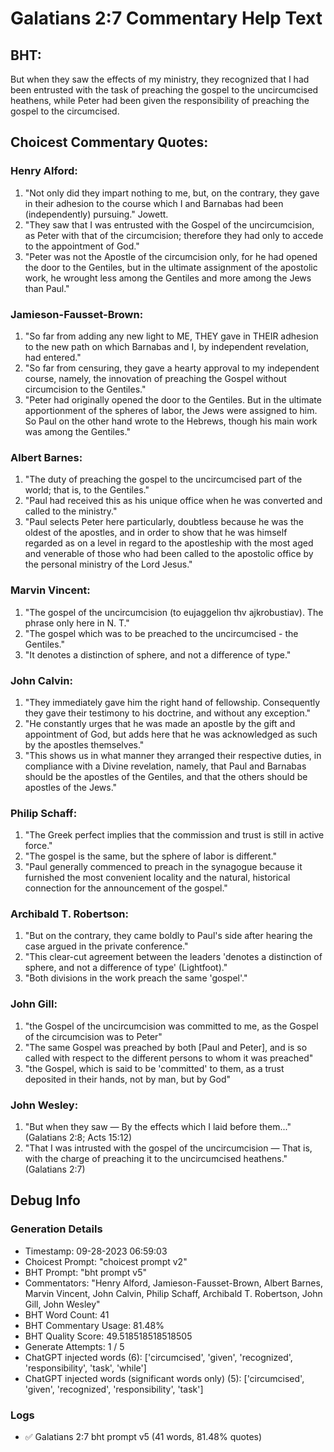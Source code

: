 # Galatians 2:7 Commentary Help Text

## BHT:
But when they saw the effects of my ministry, they recognized that I had been entrusted with the task of preaching the gospel to the uncircumcised heathens, while Peter had been given the responsibility of preaching the gospel to the circumcised.

## Choicest Commentary Quotes:
### Henry Alford:
1. "Not only did they impart nothing to me, but, on the contrary, they gave in their adhesion to the course which I and Barnabas had been (independently) pursuing." Jowett.
2. "They saw that I was entrusted with the Gospel of the uncircumcision, as Peter with that of the circumcision; therefore they had only to accede to the appointment of God." 
3. "Peter was not the Apostle of the circumcision only, for he had opened the door to the Gentiles, but in the ultimate assignment of the apostolic work, he wrought less among the Gentiles and more among the Jews than Paul."

### Jamieson-Fausset-Brown:
1. "So far from adding any new light to ME, THEY gave in THEIR adhesion to the new path on which Barnabas and I, by independent revelation, had entered."
2. "So far from censuring, they gave a hearty approval to my independent course, namely, the innovation of preaching the Gospel without circumcision to the Gentiles."
3. "Peter had originally opened the door to the Gentiles. But in the ultimate apportionment of the spheres of labor, the Jews were assigned to him. So Paul on the other hand wrote to the Hebrews, though his main work was among the Gentiles."

### Albert Barnes:
1. "The duty of preaching the gospel to the uncircumcised part of the world; that is, to the Gentiles." 
2. "Paul had received this as his unique office when he was converted and called to the ministry."
3. "Paul selects Peter here particularly, doubtless because he was the oldest of the apostles, and in order to show that he was himself regarded as on a level in regard to the apostleship with the most aged and venerable of those who had been called to the apostolic office by the personal ministry of the Lord Jesus."

### Marvin Vincent:
1. "The gospel of the uncircumcision (to eujaggelion thv ajkrobustiav). The phrase only here in N. T."
2. "The gospel which was to be preached to the uncircumcised - the Gentiles."
3. "It denotes a distinction of sphere, and not a difference of type."

### John Calvin:
1. "They immediately gave him the right hand of fellowship. Consequently they gave their testimony to his doctrine, and without any exception."
2. "He constantly urges that he was made an apostle by the gift and appointment of God, but adds here that he was acknowledged as such by the apostles themselves."
3. "This shows us in what manner they arranged their respective duties, in compliance with a Divine revelation, namely, that Paul and Barnabas should be the apostles of the Gentiles, and that the others should be apostles of the Jews."

### Philip Schaff:
1. "The Greek perfect implies that the commission and trust is still in active force."
2. "The gospel is the same, but the sphere of labor is different."
3. "Paul generally commenced to preach in the synagogue because it furnished the most convenient locality and the natural, historical connection for the announcement of the gospel."

### Archibald T. Robertson:
1. "But on the contrary, they came boldly to Paul's side after hearing the case argued in the private conference."
2. "This clear-cut agreement between the leaders 'denotes a distinction of sphere, and not a difference of type' (Lightfoot)."
3. "Both divisions in the work preach the same 'gospel'."

### John Gill:
1. "the Gospel of the uncircumcision was committed to me, as the Gospel of the circumcision was to Peter"
2. "The same Gospel was preached by both [Paul and Peter], and is so called with respect to the different persons to whom it was preached"
3. "the Gospel, which is said to be 'committed' to them, as a trust deposited in their hands, not by man, but by God"

### John Wesley:
1. "But when they saw — By the effects which I laid before them..." (Galatians 2:8; Acts 15:12)
2. "That I was intrusted with the gospel of the uncircumcision — That is, with the charge of preaching it to the uncircumcised heathens." (Galatians 2:7)


## Debug Info
### Generation Details
- Timestamp: 09-28-2023 06:59:03
- Choicest Prompt: "choicest prompt v2"
- BHT Prompt: "bht prompt v5"
- Commentators: "Henry Alford, Jamieson-Fausset-Brown, Albert Barnes, Marvin Vincent, John Calvin, Philip Schaff, Archibald T. Robertson, John Gill, John Wesley"
- BHT Word Count: 41
- BHT Commentary Usage: 81.48%
- BHT Quality Score: 49.518518518518505
- Generate Attempts: 1 / 5
- ChatGPT injected words (6):
	['circumcised', 'given', 'recognized', 'responsibility', 'task', 'while']
- ChatGPT injected words (significant words only) (5):
	['circumcised', 'given', 'recognized', 'responsibility', 'task']

### Logs
- ✅ Galatians 2:7 bht prompt v5 (41 words, 81.48% quotes)